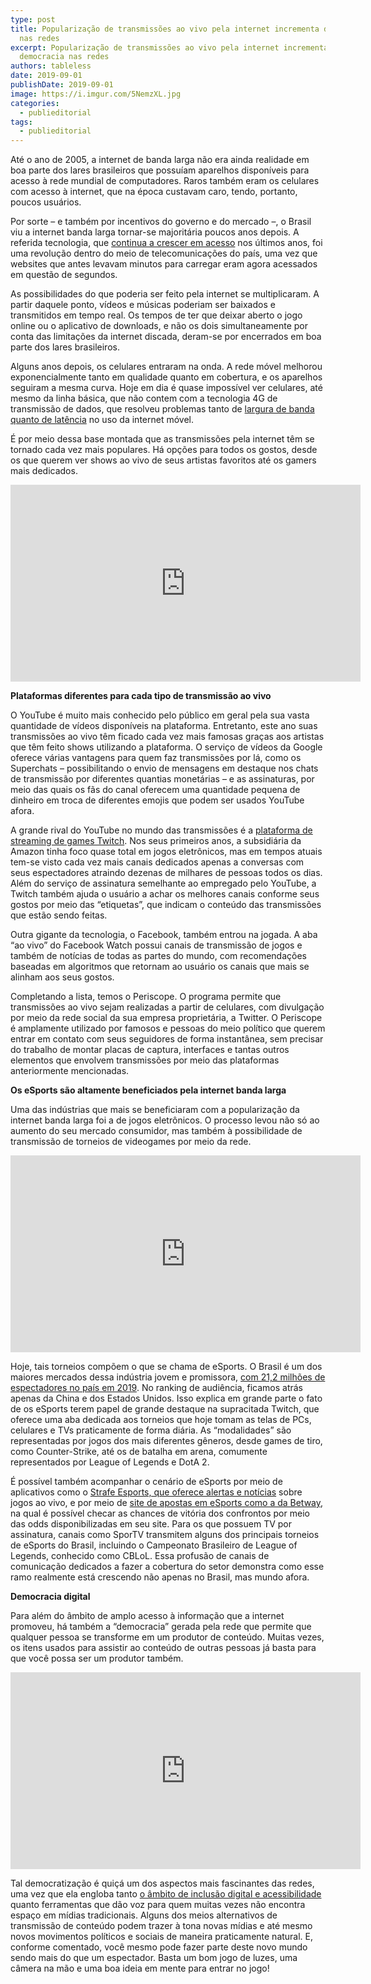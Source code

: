 ```yaml
---
type: post
title: Popularização de transmissões ao vivo pela internet incrementa democracia
  nas redes
excerpt: Popularização de transmissões ao vivo pela internet incrementa
  democracia nas redes
authors: tableless
date: 2019-09-01
publishDate: 2019-09-01
image: https://i.imgur.com/5NemzXL.jpg
categories:
  - publieditorial
tags:
  - publieditorial
---
```

Até o ano de 2005, a internet de banda larga não era ainda realidade em boa parte dos lares brasileiros que possuíam aparelhos disponíveis para acesso à rede mundial de computadores. Raros também eram os celulares com acesso à internet, que na época custavam caro, tendo, portanto, poucos usuários.

Por sorte – e também por incentivos do governo e do mercado –, o Brasil viu a internet banda larga tornar-se majoritária poucos anos depois. A referida tecnologia, que [continua a crescer em acesso](https://tableless.com.br/internet-por-banda-larga-volta-a-crescer/) nos últimos anos, foi uma revolução dentro do meio de telecomunicações do país, uma vez que websites que antes levavam minutos para carregar eram agora acessados em questão de segundos.

As possibilidades do que poderia ser feito pela internet se multiplicaram. A partir daquele ponto, vídeos e músicas poderiam ser baixados e transmitidos em tempo real. Os tempos de ter que deixar aberto o jogo online ou o aplicativo de downloads, e não os dois simultaneamente por conta das limitações da internet discada, deram-se por encerrados em boa parte dos lares brasileiros.

Alguns anos depois, os celulares entraram na onda. A rede móvel melhorou exponencialmente tanto em qualidade quanto em cobertura, e os aparelhos seguiram a mesma curva. Hoje em dia é quase impossível ver celulares, até mesmo da linha básica, que não contem com a tecnologia 4G de transmissão de dados, que resolveu problemas tanto de [largura de banda quanto de latência](https://tableless.com.br/latencia-largura-de-banda-e-a-velocidade-da-luz/) no uso da internet móvel.

É por meio dessa base montada que as transmissões pela internet têm se tornado cada vez mais populares. Há opções para todos os gostos, desde os que querem ver shows ao vivo de seus artistas favoritos até os gamers mais dedicados.

<iframe width="560" height="315" src="https://www.youtube.com/embed/lGqJ2wTfFGM" frameborder="0" allow="accelerometer; autoplay; encrypted-media; gyroscope; picture-in-picture" allowfullscreen></iframe>

**Plataformas diferentes para cada tipo de transmissão ao vivo**

O YouTube é muito mais conhecido pelo público em geral pela sua vasta quantidade de vídeos disponíveis na plataforma. Entretanto, este ano suas transmissões ao vivo têm ficado cada vez mais famosas graças aos artistas que têm feito shows utilizando a plataforma. O serviço de vídeos da Google oferece várias vantagens para quem faz transmissões por lá, como os Superchats – possibilitando o envio de mensagens em destaque nos chats de transmissão por diferentes quantias monetárias – e as assinaturas, por meio das quais os fãs do canal oferecem uma quantidade pequena de dinheiro em troca de diferentes emojis que podem ser usados YouTube afora.

A grande rival do YouTube no mundo das transmissões é a [plataforma de streaming de games Twitch](https://www.twitch.tv/). Nos seus primeiros anos, a subsidiária da Amazon tinha foco quase total em jogos eletrônicos, mas em tempos atuais tem-se visto cada vez mais canais dedicados apenas a conversas com seus espectadores atraindo dezenas de milhares de pessoas todos os dias. Além do serviço de assinatura semelhante ao empregado pelo YouTube, a Twitch também ajuda o usuário a achar os melhores canais conforme seus gostos por meio das “etiquetas”, que indicam o conteúdo das transmissões que estão sendo feitas.

Outra gigante da tecnologia, o Facebook, também entrou na jogada. A aba “ao vivo” do Facebook Watch possui canais de transmissão de jogos e também de notícias de todas as partes do mundo, com recomendações baseadas em algoritmos que retornam ao usuário os canais que mais se alinham aos seus gostos.

Completando a lista, temos o Periscope. O programa permite que transmissões ao vivo sejam realizadas a partir de celulares, com divulgação por meio da rede social da sua empresa proprietária, a Twitter. O Periscope é amplamente utilizado por famosos e pessoas do meio político que querem entrar em contato com seus seguidores de forma instantânea, sem precisar do trabalho de montar placas de captura, interfaces e tantas outros elementos que envolvem transmissões por meio das plataformas anteriormente mencionadas.

**Os eSports são altamente beneficiados pela internet banda larga**

Uma das indústrias que mais se beneficiaram com a popularização da internet banda larga foi a de jogos eletrônicos. O processo levou não só ao aumento do seu mercado consumidor, mas também à possibilidade de transmissão de torneios de videogames por meio da rede.

<iframe width="560" height="315" src="https://www.youtube.com/embed/BoWl6iRBDiA" frameborder="0" allow="accelerometer; autoplay; encrypted-media; gyroscope; picture-in-picture" allowfullscreen></iframe>

Hoje, tais torneios compõem o que se chama de eSports. O Brasil é um dos maiores mercados dessa indústria jovem e promissora, [com 21,2 milhões de espectadores no país em 2019](https://www.terra.com.br/noticias/dino/publico-de-esports-passa-de-20-milhoes-no-brasil,09faeaeb63df40340c7803f5bd79fc9c40jmdbbm.html). No ranking de audiência, ficamos atrás apenas da China e dos Estados Unidos. Isso explica em grande parte o fato de os eSports terem papel de grande destaque na supracitada Twitch, que oferece uma aba dedicada aos torneios que hoje tomam as telas de PCs, celulares e TVs praticamente de forma diária. As “modalidades” são representadas por jogos dos mais diferentes gêneros, desde games de tiro, como Counter-Strike, até os de batalha em arena, comumente representados por League of Legends e DotA 2.

É possível também acompanhar o cenário de eSports por meio de aplicativos como o [Strafe Esports, que oferece alertas e notícias](https://play.google.com/store/apps/details?id=com.strafe.android) sobre jogos ao vivo, e por meio de [site de apostas em eSports como a da Betway](https://sports.betway.com/pt/sports/cat/esports/), na qual é possível checar as chances de vitória dos confrontos por meio das odds disponibilizadas em seu site. Para os que possuem TV por assinatura, canais como SporTV transmitem alguns dos principais torneios de eSports do Brasil, incluindo o Campeonato Brasileiro de League of Legends, conhecido como CBLoL. Essa profusão de canais de comunicação dedicados a fazer a cobertura do setor demonstra como esse ramo realmente está crescendo não apenas no Brasil, mas mundo afora.

**Democracia digital**

Para além do âmbito de amplo acesso à informação que a internet promoveu, há também a “democracia” gerada pela rede que permite que qualquer pessoa se transforme em um produtor de conteúdo. Muitas vezes, os itens usados para assistir ao conteúdo de outras pessoas já basta para que você possa ser um produtor também.

<iframe width="560" height="315" src="https://www.youtube.com/embed/KC0cUmiRfB8" frameborder="0" allow="accelerometer; autoplay; encrypted-media; gyroscope; picture-in-picture" allowfullscreen></iframe>

Tal democratização é quiçá um dos aspectos mais fascinantes das redes, uma vez que ela engloba tanto [o âmbito de inclusão digital e acessibilidade](https://tableless.com.br/web-para-todos-sem-barreiras/) quanto ferramentas que dão voz para quem muitas vezes não encontra espaço em mídias tradicionais. Alguns dos meios alternativos de transmissão de conteúdo podem trazer à tona novas mídias e até mesmo novos movimentos políticos e sociais de maneira praticamente natural. E, conforme comentado, você mesmo pode fazer parte deste novo mundo sendo mais do que um espectador. Basta um bom jogo de luzes, uma câmera na mão e uma boa ideia em mente para entrar no jogo!
